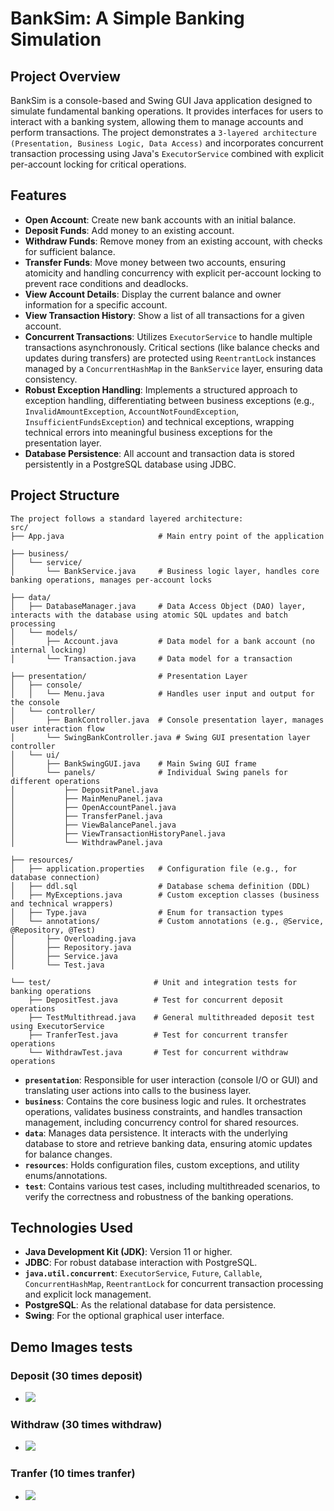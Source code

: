 # BankSim: A Simple Banking Simulation

## Project Overview

BankSim is a console-based and Swing GUI Java application designed to simulate fundamental banking operations. It provides interfaces for users to interact with a banking system, allowing them to manage accounts and perform transactions. The project demonstrates a `3-layered architecture (Presentation, Business Logic, Data Access)` and incorporates concurrent transaction processing using Java's `ExecutorService` combined with explicit per-account locking for critical operations.

## Features

*   **Open Account**: Create new bank accounts with an initial balance.
*   **Deposit Funds**: Add money to an existing account.
*   **Withdraw Funds**: Remove money from an existing account, with checks for sufficient balance.
*   **Transfer Funds**: Move money between two accounts, ensuring atomicity and handling concurrency with explicit per-account locking to prevent race conditions and deadlocks.
*   **View Account Details**: Display the current balance and owner information for a specific account.
*   **View Transaction History**: Show a list of all transactions for a given account.
*   **Concurrent Transactions**: Utilizes `ExecutorService` to handle multiple transactions asynchronously. Critical sections (like balance checks and updates during transfers) are protected using `ReentrantLock` instances managed by a `ConcurrentHashMap` in the `BankService` layer, ensuring data consistency.
*   **Robust Exception Handling**: Implements a structured approach to exception handling, differentiating between business exceptions (e.g., `InvalidAmountException`, `AccountNotFoundException`, `InsufficientFundsException`) and technical exceptions, wrapping technical errors into meaningful business exceptions for the presentation layer.
*   **Database Persistence**: All account and transaction data is stored persistently in a PostgreSQL database using JDBC.

## Project Structure
```text
The project follows a standard layered architecture:
src/
├── App.java                     # Main entry point of the application

├── business/
│   └── service/
│       └── BankService.java     # Business logic layer, handles core banking operations, manages per-account locks

├── data/
│   ├── DatabaseManager.java     # Data Access Object (DAO) layer, interacts with the database using atomic SQL updates and batch processing
│   └── models/
│       ├── Account.java         # Data model for a bank account (no internal locking)
│       └── Transaction.java     # Data model for a transaction

├── presentation/                # Presentation Layer
│   ├── console/
│   │   └── Menu.java            # Handles user input and output for the console
│   └── controller/
│       ├── BankController.java  # Console presentation layer, manages user interaction flow
│       └── SwingBankController.java # Swing GUI presentation layer controller
│   └── ui/
│       ├── BankSwingGUI.java    # Main Swing GUI frame
│       └── panels/              # Individual Swing panels for different operations
│           ├── DepositPanel.java
│           ├── MainMenuPanel.java
│           ├── OpenAccountPanel.java
│           ├── TransferPanel.java
│           ├── ViewBalancePanel.java
│           ├── ViewTransactionHistoryPanel.java
│           └── WithdrawPanel.java

├── resources/
│   ├── application.properties   # Configuration file (e.g., for database connection)
│   ├── ddl.sql                  # Database schema definition (DDL)
│   ├── MyExceptions.java        # Custom exception classes (business and technical wrappers)
│   ├── Type.java                # Enum for transaction types
│   └── annotations/             # Custom annotations (e.g., @Service, @Repository, @Test)
│       ├── Overloading.java
│       ├── Repository.java
│       ├── Service.java
│       └── Test.java

└── test/                       # Unit and integration tests for banking operations
    ├── DepositTest.java        # Test for concurrent deposit operations
    ├── TestMultithread.java    # General multithreaded deposit test using ExecutorService
    ├── TranferTest.java        # Test for concurrent transfer operations
    └── WithdrawTest.java       # Test for concurrent withdraw operations
```

*   **`presentation`**: Responsible for user interaction (console I/O or GUI) and translating user actions into calls to the business layer.
*   **`business`**: Contains the core business logic and rules. It orchestrates operations, validates business constraints, and handles transaction management, including concurrency control for shared resources.
*   **`data`**: Manages data persistence. It interacts with the underlying database to store and retrieve banking data, ensuring atomic updates for balance changes.
*   **`resources`**: Holds configuration files, custom exceptions, and utility enums/annotations.
*   **`test`**: Contains various test cases, including multithreaded scenarios, to verify the correctness and robustness of the banking operations.

## Technologies Used

*   **Java Development Kit (JDK)**: Version 11 or higher.
*   **JDBC**: For robust database interaction with PostgreSQL.
*   **`java.util.concurrent`**: `ExecutorService`, `Future`, `Callable`, `ConcurrentHashMap`, `ReentrantLock` for concurrent transaction processing and explicit lock management.
*   **PostgreSQL**: As the relational database for data persistence.
*   **Swing**: For the optional graphical user interface.

## Demo Images tests
### Deposit (30 times deposit)
- ![](/images/deposit.png)
### Withdraw (30 times withdraw)
- ![](/images/withdraw.png)
### Tranfer (10 times tranfer)
- ![](/images/tranfer.png)